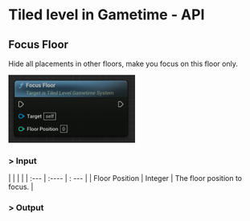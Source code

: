 # Tiled level in Gametime - API
## Focus Floor

Hide all placements in other floors, make you focus on this floor only.

<img src="https://raw.githubusercontent.com/even311379/TiledLevel/main/_media/GametimeAPI/FocusFloor.png" alt="drawing" width="50%"/>

### > Input
|             |         |       |
| :---        | :----   | : --- |
| Floor Position | Integer | The floor position to focus. |

### > Output

